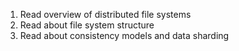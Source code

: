 1. Read overview of distributed file systems
2. Read about file system structure
3. Read about consistency models and data sharding
